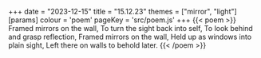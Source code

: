 +++
date = "2023-12-15"
title = "15.12.23"
themes = ["mirror", "light"]
[params]
  colour = 'poem'
  pageKey = 'src/poem.js'
+++
{{< poem >}}
Framed mirrors on the wall,
To turn the sight back into self,
To look behind and grasp reflection,
Framed mirrors on the wall,
Held up as windows into plain sight,
Left there on walls to behold later.
{{< /poem >}}